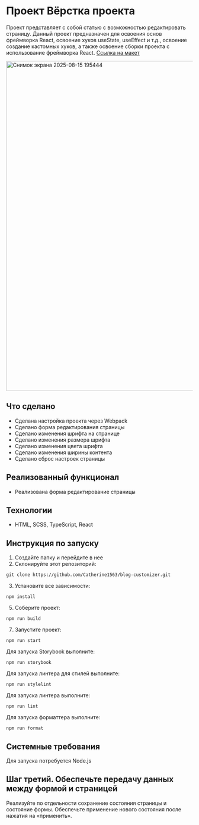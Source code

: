 # Проект Вёрстка проекта
Проект представляет с собой статью с возможностью редактировать страницу. Данный проект предназначен для освоения основ фреймворка React, освоение хуков useState, useEffect и т.д., освоение создание кастомных хуков, а также освоение сборки проекта с использование фреймворка React.
[Ссылка на макет](https://www.figma.com/file/FEeiiGLOsE7ktXbPpBxYoD/Custom-dropdown?type=design&node-id=0%3A1&mode=design&t=eXRJnWC6Xsuw0qR4-1)

<img width="1873" height="888" alt="Снимок экрана 2025-08-15 195444" src="https://github.com/user-attachments/assets/87a396f6-9c69-49b9-a8e6-87297b396d56" />

## Что сделано
* Сделана настройка проекта через Webpack
* Сделано форма редактирования страницы
* Сделано изменения шрифта на странице
* Сделано изменения размера шрифта
* Сделано изменения цвета шрифта
* Сделано изменения ширины контента
* Сделано сброс настроек страницы
  
## Реализованный функционал
* Реализована форма редактирование страницы

## Технологии
* HTML, SCSS, TypeScript, React

## Инструкция по запуску
1. Создайте папку и перейдите в нее
2. Склонируйте этот репозиторий:
```
git clone https://github.com/Catherine1563/blog-customizer.git
```
3. Установите все зависимости:
```
npm install
```
5. Соберите проект:
```
npm run build
```
7. Запустите проект:
```
npm run start
```

Для запуска Storybook выполните:

```
npm run storybook
```

Для запуска линтера для стилей выполните:

```
npm run stylelint
```

Для запуска линтера выполните:

```
npm run lint
```

Для запуска форматтера выполните:

```
npm run format
```

## Системные требования
Для запуска потребуется Node.js
## Шаг третий. Обеспечьте передачу данных между формой и страницей

Реализуйте по отдельности сохранение состояния страницы и состояние формы. Обеспечьте применение нового состояния после нажатия на «применить».
